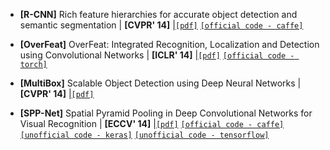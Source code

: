 - **[R-CNN]** Rich feature hierarchies for accurate object detection and semantic segmentation | **[CVPR' 14]** |[`[pdf]`](https://arxiv.org/pdf/1311.2524.pdf) [`[official code - caffe]`](https://github.com/rbgirshick/rcnn) 

- **[OverFeat]** OverFeat: Integrated Recognition, Localization and Detection using Convolutional Networks | **[ICLR' 14]** |[`[pdf]`](https://arxiv.org/pdf/1312.6229.pdf) [`[official code - torch]`](https://github.com/sermanet/OverFeat) 

- **[MultiBox]** Scalable Object Detection using Deep Neural Networks | **[CVPR' 14]** |[`[pdf]`](https://www.cv-foundation.org/openaccess/content_cvpr_2014/papers/Erhan_Scalable_Object_Detection_2014_CVPR_paper.pdf)

- **[SPP-Net]** Spatial Pyramid Pooling in Deep Convolutional Networks for Visual Recognition | **[ECCV' 14]** |[`[pdf]`](https://arxiv.org/pdf/1406.4729.pdf) [`[official code - caffe]`](https://github.com/ShaoqingRen/SPP_net) [`[unofficial code - keras]`](https://github.com/yhenon/keras-spp) [`[unofficial code - tensorflow]`](https://github.com/peace195/sppnet)

